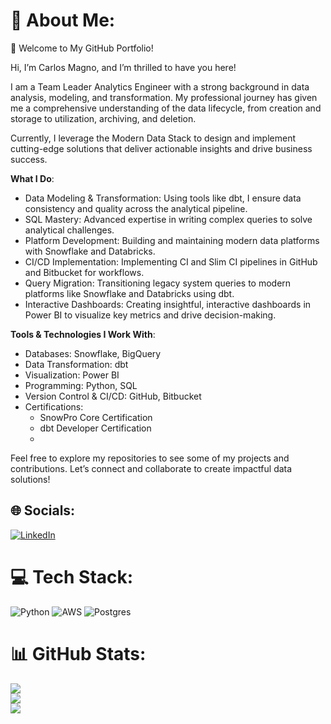 # 💫 About Me:
🔭 Welcome to My GitHub Portfolio!

Hi, I’m Carlos Magno, and I’m thrilled to have you here!

I am a Team Leader Analytics Engineer with a strong background in data analysis, modeling, and transformation. My professional journey has given me a comprehensive understanding of the data lifecycle, from creation and storage to utilization, archiving, and deletion.

Currently, I leverage the Modern Data Stack to design and implement cutting-edge solutions that deliver actionable insights and drive business success.

**What I Do**:
* Data Modeling & Transformation: Using tools like dbt, I ensure data consistency and quality across the analytical pipeline.
* SQL Mastery: Advanced expertise in writing complex queries to solve analytical challenges.
* Platform Development: Building and maintaining modern data platforms with Snowflake and Databricks.
* CI/CD Implementation: Implementing CI and Slim CI pipelines in GitHub and Bitbucket for workflows.
* Query Migration: Transitioning legacy system queries to modern platforms like Snowflake and Databricks using dbt.
* Interactive Dashboards: Creating insightful, interactive dashboards in Power BI to visualize key metrics and drive decision-making.

**Tools & Technologies I Work With**:

* Databases: Snowflake, BigQuery
* Data Transformation: dbt
* Visualization: Power BI
* Programming: Python, SQL
* Version Control & CI/CD: GitHub, Bitbucket
* Certifications:
  * SnowPro Core Certification
  * dbt Developer Certification
  * 
Feel free to explore my repositories to see some of my projects and contributions. Let’s connect and collaborate to create impactful data solutions!


## 🌐 Socials:
[![LinkedIn](https://img.shields.io/badge/LinkedIn-0077B5?style=for-the-badge&logo=linkedin&logoColor=white)]([https://www.linkedin.com/in/carlos-magno-data-analyst/](https://www.linkedin.com/in/cmagnopbj/))

# 💻 Tech Stack:
![Python](https://img.shields.io/badge/python-3670A0?style=for-the-badge&logo=python&logoColor=ffdd54) ![AWS](https://img.shields.io/badge/AWS-%23FF9900.svg?style=for-the-badge&logo=amazon-aws&logoColor=white) ![Postgres](https://img.shields.io/badge/postgres-%23316192.svg?style=for-the-badge&logo=postgresql&logoColor=white)
# 📊 GitHub Stats:
![](https://github-readme-stats.vercel.app/api?username=cmpbj&theme=vue-dark&hide_border=false&include_all_commits=false&count_private=false)<br/>
![](https://github-readme-streak-stats.herokuapp.com/?user=cmpbj&theme=vue-dark&hide_border=false)<br/>
![](https://github-readme-stats.vercel.app/api/top-langs/?username=cmpbj&theme=vue-dark&hide_border=false&include_all_commits=false&count_private=false&layout=compact)
